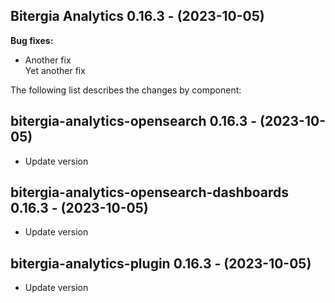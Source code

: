 ## Bitergia Analytics 0.16.3 - (2023-10-05)

**Bug fixes:**

 * Another fix\
   Yet another fix

The following list describes the changes by component:

  ## bitergia-analytics-opensearch 0.16.3 - (2023-10-05)
  
  * Update version
  ## bitergia-analytics-opensearch-dashboards 0.16.3 - (2023-10-05)
  
  * Update version
  ## bitergia-analytics-plugin 0.16.3 - (2023-10-05)
  
  * Update version
